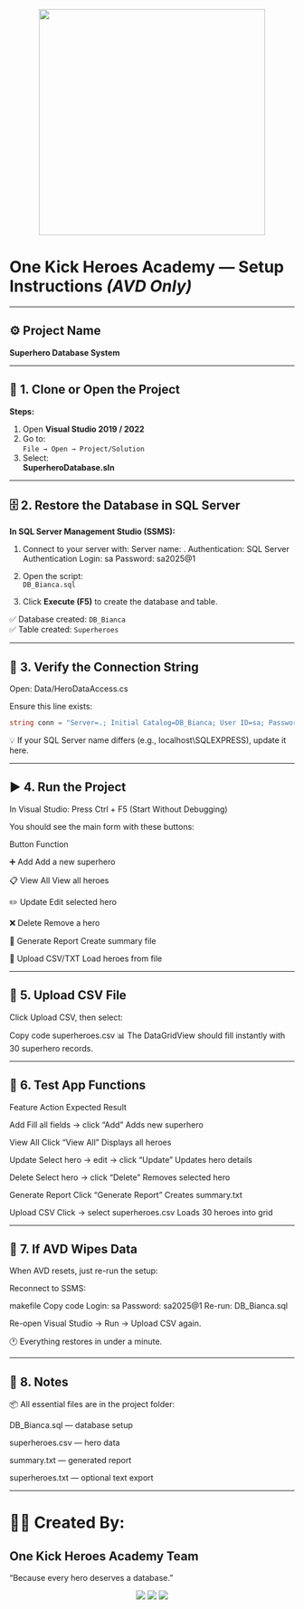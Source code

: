 <p align="center">
  <img src="https://img.shields.io/badge/One%20Kick%20Heroes%20Academy-%F0%9F%A6%B8%E2%80%8D%E2%99%80%EF%B8%8F-ff512f?style=for-the-badge&labelColor=6a11cb" width="400" />
</p>

# One Kick Heroes Academy — Setup Instructions *(AVD Only)*

---

## ⚙️ Project Name
**Superhero Database System**

---

## 🧭 1. Clone or Open the Project
**Steps:**
1. Open **Visual Studio 2019 / 2022**
2. Go to:  
   `File → Open → Project/Solution`
3. Select:  
   **SuperheroDatabase.sln**

---

## 🗄️ 2. Restore the Database in SQL Server

**In SQL Server Management Studio (SSMS):**

1. Connect to your server with:
Server name: .
Authentication: SQL Server Authentication
Login: sa
Password: sa2025@1

2. Open the script:  
`DB_Bianca.sql`
3. Click **Execute (F5)** to create the database and table.

✅ Database created: `DB_Bianca`  
✅ Table created: `Superheroes`

---

## 🔗 3. Verify the Connection String
Open:
Data/HeroDataAccess.cs


Ensure this line exists:
```csharp
string conn = "Server=.; Initial Catalog=DB_Bianca; User ID=sa; Password=sa2025@1;";
```
💡 If your SQL Server name differs (e.g., localhost\SQLEXPRESS), update it here.

---

## ▶️ 4. Run the Project
In Visual Studio:
Press Ctrl + F5 (Start Without Debugging)

You should see the main form with these buttons:

Button	Function

➕ Add	Add a new superhero

📋 View All	View all heroes

✏️ Update	Edit selected hero

❌ Delete	Remove a hero

🧾 Generate Report	Create summary file

📂 Upload CSV/TXT	Load heroes from file

---

## 📂 5. Upload CSV File
Click Upload CSV, then select:

Copy code
superheroes.csv
📊 The DataGridView should fill instantly with 30 superhero records.

---

## 🧪 6. Test App Functions
Feature	Action	Expected Result

Add	Fill all fields → click “Add”	Adds new superhero

View All	Click “View All”	Displays all heroes

Update	Select hero → edit → click “Update”	Updates hero details

Delete	Select hero → click “Delete”	Removes selected hero

Generate Report	Click “Generate Report”	Creates summary.txt

Upload CSV	Click → select superheroes.csv	Loads 30 heroes into grid

---

## 💾 7. If AVD Wipes Data
When AVD resets, just re-run the setup:

Reconnect to SSMS:

makefile
Copy code
Login: sa
Password: sa2025@1
Re-run:
DB_Bianca.sql

Re-open Visual Studio → Run → Upload CSV again.

🕐 Everything restores in under a minute.

---

## 🧾 8. Notes
📦 All essential files are in the project folder:

DB_Bianca.sql — database setup

superheroes.csv — hero data

summary.txt — generated report

superheroes.txt — optional text export

---
# 👨‍💻 Created By:
## One Kick Heroes Academy Team

“Because every hero deserves a database.”

<p align="center"> <img src="https://img.shields.io/badge/SQL%20Server-2019-red?style=flat-square" /> <img src="https://img.shields.io/badge/C%23-.NET%20Framework-blueviolet?style=flat-square" /> <img src="https://img.shields.io/badge/Visual%20Studio-2022-blue?style=flat-square" /> </p>
